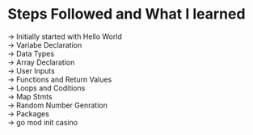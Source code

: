 # Steps Followed and What I learned

-> Initially started with Hello World <br>
-> Variabe Declaration<br>
-> Data Types<br>
-> Array Declaration<br>
-> User Inputs<br>
-> Functions and Return Values<br>
-> Loops and Coditions<br>
-> Map Stmts<br>
-> Random Number Genration<br>
-> Packages<br>
-> go mod init casino<br>
